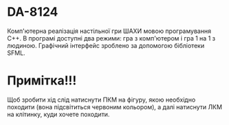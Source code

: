 # DA-8124
Комп'ютерна реалізація настільної гри ШАХИ мовою програмування C++.
В програмі доступні два режими: гра з комп'ютером і гра 1 на 1 з людиною.
Графічний інтерфейс зроблено за допомогою бібліотеки SFML.
# Примітка!!!
Щоб зробити хід слід натиснути ПКМ на фігуру, якою необхідно походити (вона підсвітиться червоним кольором), а далі натиснути ЛКМ на клітинку, куди хочете походити.
